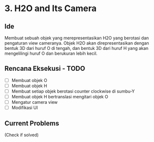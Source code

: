 # 3. H2O and Its Camera
## Ide
Membuat sebuah objek yang merepresentasikan H2O yang berotasi dan pengaturan view cameranya. Objek H2O akan direpresentasikan dengan bentuk 3D dari huruf O di tengah, dan bentuk 3D dari huruf H yang akan mengelilingi huruf O dan berukuran lebih kecil.
## Rencana Eksekusi - TODO
- [ ] Membuat objek O
- [ ] Membuat objek H
- [ ] Membuat setiap objek berotasi counter clockwise di sumbu-Y
- [ ] Membuat objek H bertranslasi mengitari objek O
- [ ] Mengatur camera view
- [ ] Modifikasi UI
## Current Problems
(Check if solved)